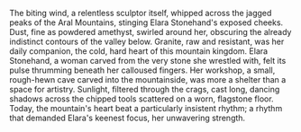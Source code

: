 The biting wind, a relentless sculptor itself, whipped across the jagged peaks of the Aral Mountains, stinging Elara Stonehand's exposed cheeks.  Dust, fine as powdered amethyst, swirled around her, obscuring the already indistinct contours of the valley below.  Granite, raw and resistant, was her daily companion, the cold, hard heart of this mountain kingdom.  Elara Stonehand, a woman carved from the very stone she wrestled with, felt its pulse thrumming beneath her calloused fingers. Her workshop, a small, rough-hewn cave carved into the mountainside, was more a shelter than a space for artistry. Sunlight, filtered through the crags, cast long, dancing shadows across the chipped tools scattered on a worn, flagstone floor.  Today, the mountain's heart beat a particularly insistent rhythm; a rhythm that demanded Elara's keenest focus, her unwavering strength.
